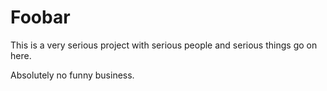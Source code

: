 # Foobar

This is a very serious project with serious people and serious things go on here.

Absolutely no funny business.
